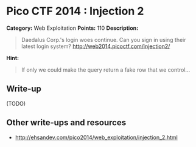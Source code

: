 # Pico CTF 2014 : Injection 2

**Category:** Web Exploitation
**Points:** 110
**Description:**

>Daedalus Corp.'s login woes continue. Can you sign in using their latest login system?
http://web2014.picoctf.com/injection2/

**Hint:**
>If only we could make the query return a fake row that we control...

## Write-up

(TODO)

## Other write-ups and resources

* <http://ehsandev.com/pico2014/web_exploitation/injection_2.html>
